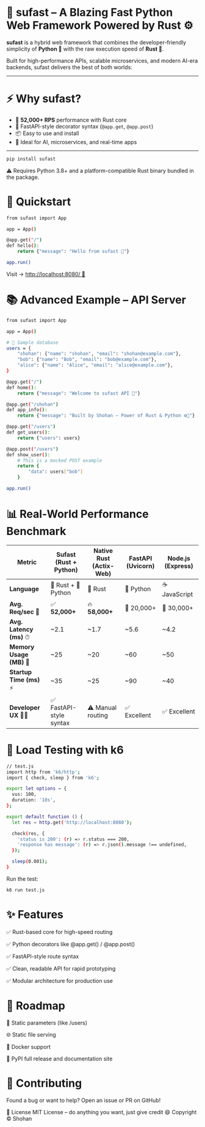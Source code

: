 # 🚀 sufast – A Blazing Fast Python Web Framework Powered by Rust ⚙️

**sufast** is a hybrid web framework that combines the developer-friendly simplicity of **Python 🐍** with the raw execution speed of **Rust 🦀**.

Built for high-performance APIs, scalable microservices, and modern AI-era backends, sufast delivers the best of both worlds:


---

# ⚡ Why sufast?

- 🚀 **52,000+ RPS** performance with Rust core
- 🐍 FastAPI-style decorator syntax (`@app.get`, `@app.post`)
- 📦 Easy to use and install
- 🧠 Ideal for AI, microservices, and real-time apps

---

```bash
pip install sufast
```
⚠️ Requires Python 3.8+ and a platform-compatible Rust binary bundled in the package.

# 🚀 Quickstart

```bash
from sufast import App

app = App()

@app.get("/")
def hello():
    return {"message": "Hello from sufast 👋"}

app.run()
```
Visit -> [http://localhost:8080/ 🚀](http://localhost:8080/)


# 📚 Advanced Example – API Server
```bash
from sufast import App

app = App()

# 🧪 Sample database
users = {
    "shohan": {"name": "shohan", "email": "shohan@example.com"},
    "bob": {"name": "Bob", "email": "bob@example.com"},
    "alice": {"name": "Alice", "email": "alice@example.com"},
}

@app.get("/")
def home():
    return {"message": "Welcome to sufast API 🚀"}

@app.get("/shohan")
def app_info():
    return {"message": "Built by Shohan – Power of Rust & Python ⚙️🐍"}

@app.get("/users")
def get_users():
    return {"users": users}

@app.post("/users")
def show_user():
    # This is a mocked POST example
    return {
        "data": users["bob"]
    }

app.run()
```

# 📊 Real-World Performance Benchmark

| **Metric**               | **Sufast (Rust + Python)** | **Native Rust (Actix-Web)** | **FastAPI (Uvicorn)** | **Node.js (Express)** |
|--------------------------|----------------------------|------------------------------|------------------------|------------------------|
| **Language**             | 🦀 Rust + 🐍 Python         | 🦀 Rust                      | 🐍 Python              | ☕ JavaScript           |
| **Avg. Req/sec** 🚀      | ✅ **52,000+**              | 🔥 **58,000+**               | 🐍 20,000+             | 🚀 30,000+             |
| **Avg. Latency (ms)** ⏱  | ~2.1                       | ~1.7                         | ~5.6                  | ~4.2                  |
| **Memory Usage (MB)** 💾 | ~25                        | ~20                          | ~60                   | ~50                   |
| **Startup Time (ms)** ⚡  | ~35                        | ~25                          | ~90                   | ~40                   |
| **Developer UX** 🧑‍💻    | ✅ FastAPI-style syntax     | ⚠️ Manual routing            | ✅ Excellent           | ✅ Excellent           |



# 🔬 Load Testing with k6
```bash
// test.js
import http from 'k6/http';
import { check, sleep } from 'k6';

export let options = {
  vus: 100,
  duration: '10s',
};

export default function () {
  let res = http.get('http://localhost:8080');

  check(res, {
    'status is 200': (r) => r.status === 200,
    'response has message': (r) => r.json().message !== undefined,
  });

  sleep(0.001);
}
```

Run the test:
```bash
k6 run test.js
```

# ✨ Features

✅ Rust-based core for high-speed routing

✅ Python decorators like @app.get() / @app.post()

✅ FastAPI-style route syntax

✅ Clean, readable API for rapid prototyping

✅ Modular architecture for production use



# 🔭 Roadmap

 🧠 Static parameters (like /users)

 🌐 Static file serving

 🐳 Docker support

 📄 PyPI full release and documentation site

# 🤝 Contributing
Found a bug or want to help?
Open an issue or PR on GitHub!


📃 License
MIT License – do anything you want, just give credit 😄
Copyright © Shohan


